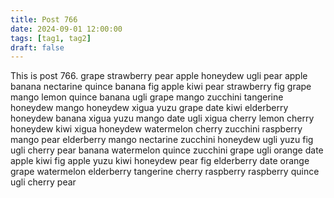 ```yaml
---
title: Post 766
date: 2024-09-01 12:00:00
tags: [tag1, tag2]
draft: false
---
```

This is post 766.
grape
strawberry
pear
apple
honeydew
ugli
pear
apple
banana
nectarine
quince
banana
fig
apple
kiwi
pear
strawberry
fig
grape
mango
lemon
quince
banana
ugli
grape
mango
zucchini
tangerine
honeydew
mango
honeydew
xigua
yuzu
grape
date
kiwi
elderberry
honeydew
banana
xigua
yuzu
mango
date
ugli
xigua
cherry
lemon
cherry
honeydew
kiwi
xigua
honeydew
watermelon
cherry
zucchini
raspberry
mango
pear
elderberry
mango
nectarine
zucchini
honeydew
ugli
yuzu
fig
ugli
cherry
pear
banana
watermelon
quince
zucchini
grape
ugli
orange
date
apple
kiwi
fig
apple
yuzu
kiwi
honeydew
pear
fig
elderberry
date
orange
grape
watermelon
elderberry
tangerine
cherry
raspberry
raspberry
quince
ugli
cherry
pear

